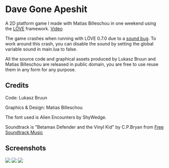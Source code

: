 Dave Gone Apeshit
=================

A 2D platform game I made with Matias Billeschou in one weekend using the [LÖVE](http://love2d.org) framework. [Video](http://www.youtube.com/watch?v=W36heR9GUMk)

The game crashes when running with LÖVE 0.7.0 due to a [sound bug](https://bitbucket.org/rude/love/issue/169/crash-when-playing-sound-on-mac-os-x). To work around this crash, you can disable the sound by setting the global variable sound in main.lua to false.

All the source code and graphical assets produced by Lukasz Bruun and Matias Billeschou are released in public domain, you are free to use reuse them in any form for any purpose.

Credits
-------

Code: Lukasz Bruun

Graphics & Design: Matias Billeschou

The font used is Alien Encounters by ShyWedge. 

Soundtrack is "Betamax Defender and the Vinyl Kid" by C.P.Bryan from [Free Soundtrack Music](http://freesoundtrackmusic.com)

Screenshots
-----------

<img src="https://github.com/lukaszbruun/Dave-Gone-Apeshit/raw/master/screenshots/menu.png">
<img src="https://github.com/lukaszbruun/Dave-Gone-Apeshit/raw/master/screenshots/instructions.png">
<img src="https://github.com/lukaszbruun/Dave-Gone-Apeshit/raw/master/screenshots/ingame.png">